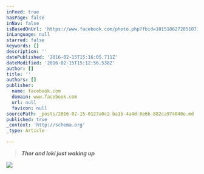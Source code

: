 ```yaml
---
inFeed: true
hasPage: false
inNav: false
isBasedOnUrl: 'https://www.facebook.com/photo.php?fbid=10151862728510711&set=pb.760695710.-2207520000.1455549009.&type=3&theater'
inLanguage: null
starred: false
keywords: []
description: ''
datePublished: '2016-02-15T15:16:05.711Z'
dateModified: '2016-02-15T15:12:56.538Z'
author: []
title: ''
authors: []
publisher:
  name: facebook.com
  domain: www.facebook.com
  url: null
  favicon: null
sourcePath: _posts/2016-02-15-0127a0c2-ba1b-4a4d-8e6b-882ca974040e.md
published: true
_context: 'http://schema.org'
_type: Article

---
```

> _**Thor and loki just waking up**_

![](https://scontent-lhr3-1.xx.fbcdn.net/hphotos-xaf1/t31.0-8/471769_10151862728510711_1410672260_o.jpg)
